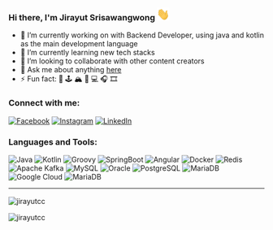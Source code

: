 ### Hi there, I'm Jirayut Srisawangwong <img src="https://raw.githubusercontent.com/ABSphreak/ABSphreak/master/gifs/Hi.gif" height="25px" width="25px">

- 🔭 I’m currently working on with Backend Developer, using java and kotlin as the main development language
- 🌱 I’m currently learning new tech stacks
- 👯 I’m looking to collaborate with other content creators
- 💬 Ask me about anything [here](https://github.com/jirayutcc/jirayutcc/issues)
- ⚡ Fun fact: 🐶 🕹️ 🏔️ 📸 💻 🎧 🎞️

### Connect with me:
[![Facebook](https://img.shields.io/badge/-Facebook-white?style=for-the-badge&logo=Facebook&logoColor=1195F5)](https://www.facebook.com/jirayutcc)
[![Instagram](https://img.shields.io/badge/-Instagram-white?style=for-the-badge&logo=instagram&logoColor=B4068E)](https://www.instagram.com/farmhouse.js)
[![LinkedIn](https://img.shields.io/badge/-LinkedIn-white?style=for-the-badge&logo=linkedin&logoColor=007BB6)](https://www.linkedin.com/in/jirayutcc)

### Languages and Tools:
![Java](https://img.shields.io/badge/-Java-white?style=for-the-badge&logo=openjdk&logoColor=E23237)
![Kotlin](https://img.shields.io/badge/-Kotlin-white?style=for-the-badge&logo=kotlin&logoColor=7F52FF)
![Groovy](https://img.shields.io/badge/-Groovy-white?style=for-the-badge&logo=apache-groovy&logoColor=4298B8)
![SpringBoot](https://img.shields.io/badge/-SpringBoot-white?style=for-the-badge&logo=springboot&logoColor=6DB33F)
![Angular](https://img.shields.io/badge/-angular-white?style=for-the-badge&logo=angular&logoColor=E23237)
![Docker](https://img.shields.io/badge/-Docker-white?style=for-the-badge&logo=Docker&logoColor=2496ED)
![Redis](https://img.shields.io/badge/-Redis-white?style=for-the-badge&logo=Redis&logoColor=DC382D)
![Apache Kafka](https://img.shields.io/badge/-Kafka-white?style=for-the-badge&logo=apachekafka&logoColor=black)
![MySQL](https://img.shields.io/badge/-MySQL-white?style=for-the-badge&logo=mysql&logoColor=00648B)
![Oracle](https://img.shields.io/badge/-Oracle-white?style=for-the-badge&logo=Oracle&logoColor=E23237)
![PostgreSQL](https://img.shields.io/badge/-PostgreSQL-white?style=for-the-badge&logo=postgresql&logoColor=316192)
![MariaDB](https://img.shields.io/badge/-MariaDB-white?style=for-the-badge&logo=MariaDB&logoColor=003545)
![Google Cloud](https://img.shields.io/badge/-googlecloud-white?style=for-the-badge&logo=googlecloud&logoColor=#4285F4)
![MariaDB](https://img.shields.io/badge/-microsoftazure-white?style=for-the-badge&logo=microsoftazure&logoColor=2496ED)

<!-- link icon -->
<!-- https://simpleicons.org/ -->

<!-- ![Vue](https://img.shields.io/badge/-Vue-white?style=for-the-badge&logo=vue.js&logoColor=4FC08D)
![React](https://img.shields.io/badge/-React-white?style=for-the-badge&logo=react&logoColor=61DAFB) -->

---
<p>
<img align="center" src="https://github-readme-stats.vercel.app/api/top-langs/?username=jirayutcc&show_icons=true&layout=compact&theme=graywhite" alt="jirayutcc" />
</p>

<p>
<img align="center" src="https://github-readme-stats.vercel.app/api?username=jirayutcc&show_icons=true&theme=graywhite" alt="jirayutcc" />
</p>
